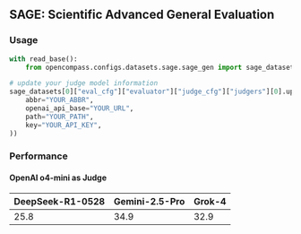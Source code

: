 ## SAGE: Scientific Advanced General Evaluation

### Usage

```python
with read_base():
    from opencompass.configs.datasets.sage.sage_gen import sage_datasets

# update your judge model information
sage_datasets[0]["eval_cfg"]["evaluator"]["judge_cfg"]["judgers"][0].update(dict(
    abbr="YOUR_ABBR",
    openai_api_base="YOUR_URL",
    path="YOUR_PATH",
    key="YOUR_API_KEY",
))
```

### Performance

#### OpenAI o4-mini as Judge

| DeepSeek-R1-0528 | Gemini-2.5-Pro | Grok-4 |
| ----------- | ----------- |  ----------- |
| 25.8 | 34.9 | 32.9 |
